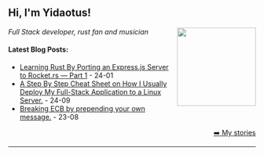 <h2>Hi, I'm Yidaotus!</h2>
<img align='right' src="https://media.giphy.com/media/h5NmMolgdFcVW/giphy.gif" height="160" />
<p><em>Full Stack developer, rust fan and musician</em></p>

<h4> Latest Blog Posts: </h4>

  - [Learning Rust By Porting an Express.js Server to Rocket.rs — Part 1](https://medium.com/swlh/learning-rust-by-porting-an-express-js-server-to-rocket-rs-part-1-31fb0f207a90) - 24-01
  - [A Step By Step Cheat Sheet on How I Usually Deploy My Full-Stack Application to a Linux Server.](https://medium.com/swlh/a-step-by-step-cheat-sheet-on-how-i-usually-deploy-my-full-stack-application-to-a-linux-server-4326277de813) - 24-09
  - [Breaking ECB by prepending your own message.](https://yidaotus.medium.com/breaking-ecb-by-prepending-your-own-message-b7b376d5efbb) - 23-08

<p align="right"><a href="https://medium.com/@yidaotus">➡️ My stories</a></p>


-----
